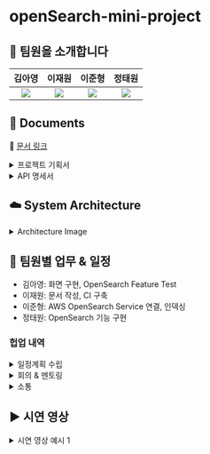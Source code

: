 # openSearch-mini-project




##  👋 팀원을 소개합니다
|                            김아영                            |                            이재원                            |                            이준형                            |                            정태원                            |                    
| :----------------------------------------------------------: | :----------------------------------------------------------: | :----------------------------------------------------------: | :----------------------------------------------------------: | 
| [<img src="https://img.shields.io/badge/Github-Link-FFE482?logo=Github">](https://github.com/koyoung99) | [<img src="https://img.shields.io/badge/Github-Link-FF0000?logo=Github">](https://github.com/jlee38266) | [<img src="https://img.shields.io/badge/Github-Link-3D3A61?logo=Github">](https://github.com/jhlee6515) | [<img src="https://img.shields.io/badge/Github-Link-2C633B?logo=Github">](https://github.com/t4e1)  |


## 📃 Documents
🔗 [문서 링크](https://docs.google.com/spreadsheets/d/1PFpfU3J2f6BZmK2c0MfqZwWrJSDYYymq3Z1WyeeDx20/edit?usp=sharing)

<details>
  <summary>프로젝트 기획서</summary>
  <img width="600" alt="image" src="https://github.com/3sam5oh/openSearch-mini-project/assets/152199695/36ce9f02-9482-4618-abb6-c87fe68eec9a">
</details>

<details>
  <summary>API 명세서</summary>
  <img alt="image" src="https://github.com/3sam5oh/openSearch-mini-project/assets/152199695/7a21c0de-9fc8-42f4-b345-2bc4ddafdf59">
</details>

## ☁️ System Architecture
<details>
  <summary>Architecture Image</summary>
  <img width="600" alt="image" src="https://github.com/3sam5oh/openSearch-mini-project/assets/152199695/b89b0a69-d199-4a0d-b3d5-93cb4b16127c">
</details>

## 💬 팀원별 업무 & 일정
- 김아영: 화면 구현, OpenSearch Feature Test
- 이재원: 문서 작성, CI 구축
- 이준형: AWS OpenSearch Service 연결, 인덱싱
- 정태원: OpenSearch 기능 구현
### 헙업 내역
<details>
  <summary>일정계획 수립</summary>
  <img width="600" alt="image" src="https://github.com/3sam5oh/openSearch-mini-project/assets/152199695/b7be5777-86fe-461c-8658-075b0cf62969">
</details>
<details>
  <summary>회의 & 멘토링</summary>
  <img width="600" alt="image" src="https://github.com/3sam5oh/openSearch-mini-project/assets/152199695/2bf2a3b6-51a1-43b0-8b6a-db9be5a02a4f">
</details>
<details>
  <summary>소통</summary>
<img width="600" alt="image" src="https://github.com/3sam5oh/openSearch-mini-project/assets/152199695/bd98e97c-b5c2-4edc-b325-f38fb0c0d841">
</details>
  

## ▶️ 시연 영상
<details>
  <summary>시연 영상 예시 1</summary>
  <img width="600" alt="image" src="https://github.com/3sam5oh/openSearch-mini-project/assets/152199695/36ce9f02-9482-4618-abb6-c87fe68eec9a">
</details>
